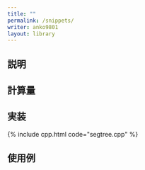 ```yaml
---
title: ""
permalink: /snippets/
writer: anko9801
layout: library
---
```


## 説明

## 計算量

## 実装

{% include cpp.html code="segtree.cpp" %}

## 使用例

